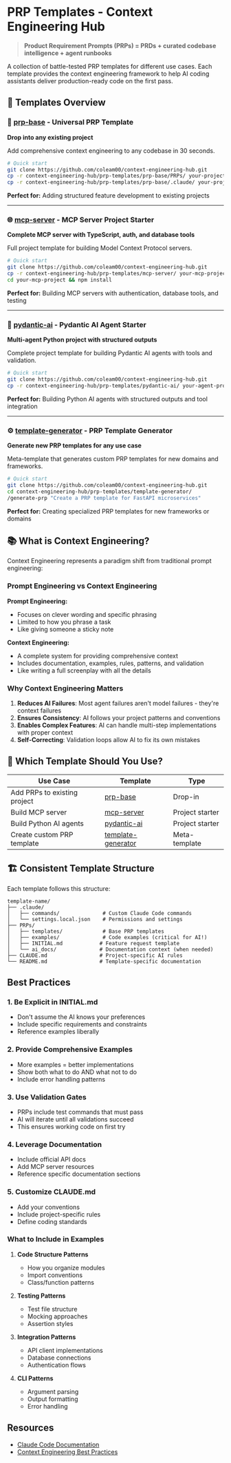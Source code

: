 # PRP Templates - Context Engineering Hub

> **Product Requirement Prompts (PRPs) = PRDs + curated codebase intelligence + agent runbooks**

A collection of battle-tested PRP templates for different use cases. Each template provides the context engineering framework to help AI coding assistants deliver production-ready code on the first pass.

## 🚀 Templates Overview

### 🔧 [prp-base](./prp-base/) - Universal PRP Template

**Drop into any existing project**

Add comprehensive context engineering to any codebase in 30 seconds.

```bash
# Quick start
git clone https://github.com/coleam00/context-engineering-hub.git
cp -r context-engineering-hub/prp-templates/prp-base/PRPs/ your-project/
cp -r context-engineering-hub/prp-templates/prp-base/.claude/ your-project/
```

**Perfect for:** Adding structured feature development to existing projects

---

### 🌐 [mcp-server](./mcp-server/) - MCP Server Project Starter

**Complete MCP server with TypeScript, auth, and database tools**

Full project template for building Model Context Protocol servers.

```bash
# Quick start
git clone https://github.com/coleam00/context-engineering-hub.git
cp -r context-engineering-hub/prp-templates/mcp-server/ your-mcp-project/
cd your-mcp-project && npm install
```

**Perfect for:** Building MCP servers with authentication, database tools, and testing

---

### 🤖 [pydantic-ai](./pydantic-ai/) - Pydantic AI Agent Starter

**Multi-agent Python project with structured outputs**

Complete project template for building Pydantic AI agents with tools and validation.

```bash
# Quick start
git clone https://github.com/coleam00/context-engineering-hub.git
cp -r context-engineering-hub/prp-templates/pydantic-ai/ your-agent-project/
```

**Perfect for:** Building Python AI agents with structured outputs and tool integration

---

### ⚙️ [template-generator](./template-generator/) - PRP Template Generator

**Generate new PRP templates for any use case**

Meta-template that generates custom PRP templates for new domains and frameworks.

```bash
# Quick start
git clone https://github.com/coleam00/context-engineering-hub.git
cd context-engineering-hub/prp-templates/template-generator/
/generate-prp "Create a PRP template for FastAPI microservices"
```

**Perfect for:** Creating specialized PRP templates for new frameworks or domains

## 📚 What is Context Engineering?

Context Engineering represents a paradigm shift from traditional prompt engineering:

### Prompt Engineering vs Context Engineering

**Prompt Engineering:**

- Focuses on clever wording and specific phrasing
- Limited to how you phrase a task
- Like giving someone a sticky note

**Context Engineering:**

- A complete system for providing comprehensive context
- Includes documentation, examples, rules, patterns, and validation
- Like writing a full screenplay with all the details

### Why Context Engineering Matters

1. **Reduces AI Failures**: Most agent failures aren't model failures - they're context failures
2. **Ensures Consistency**: AI follows your project patterns and conventions
3. **Enables Complex Features**: AI can handle multi-step implementations with proper context
4. **Self-Correcting**: Validation loops allow AI to fix its own mistakes

## 🎯 Which Template Should You Use?

| Use Case                     | Template                                    | Type            |
| ---------------------------- | ------------------------------------------- | --------------- |
| Add PRPs to existing project | [prp-base](./prp-base/)                     | Drop-in         |
| Build MCP server             | [mcp-server](./mcp-server/)                 | Project starter |
| Build Python AI agents       | [pydantic-ai](./pydantic-ai/)               | Project starter |
| Create custom PRP template   | [template-generator](./template-generator/) | Meta-template   |

## 🏗️ Consistent Template Structure

Each template follows this structure:

```
template-name/
├── .claude/
│   ├── commands/              # Custom Claude Code commands
│   └── settings.local.json    # Permissions and settings
├── PRPs/
│   ├── templates/             # Base PRP templates
│   ├── examples/              # Code examples (critical for AI!)
│   ├── INITIAL.md            # Feature request template
│   └── ai_docs/              # Documentation context (when needed)
├── CLAUDE.md                 # Project-specific AI rules
└── README.md                 # Template-specific documentation
```

## Best Practices

### 1. Be Explicit in INITIAL.md

- Don't assume the AI knows your preferences
- Include specific requirements and constraints
- Reference examples liberally

### 2. Provide Comprehensive Examples

- More examples = better implementations
- Show both what to do AND what not to do
- Include error handling patterns

### 3. Use Validation Gates

- PRPs include test commands that must pass
- AI will iterate until all validations succeed
- This ensures working code on first try

### 4. Leverage Documentation

- Include official API docs
- Add MCP server resources
- Reference specific documentation sections

### 5. Customize CLAUDE.md

- Add your conventions
- Include project-specific rules
- Define coding standards

### What to Include in Examples

1. **Code Structure Patterns**
   - How you organize modules
   - Import conventions
   - Class/function patterns

2. **Testing Patterns**
   - Test file structure
   - Mocking approaches
   - Assertion styles

3. **Integration Patterns**
   - API client implementations
   - Database connections
   - Authentication flows

4. **CLI Patterns**
   - Argument parsing
   - Output formatting
   - Error handling

## Resources

- [Claude Code Documentation](https://docs.anthropic.com/en/docs/claude-code)
- [Context Engineering Best Practices](https://www.philschmid.de/context-engineering)

